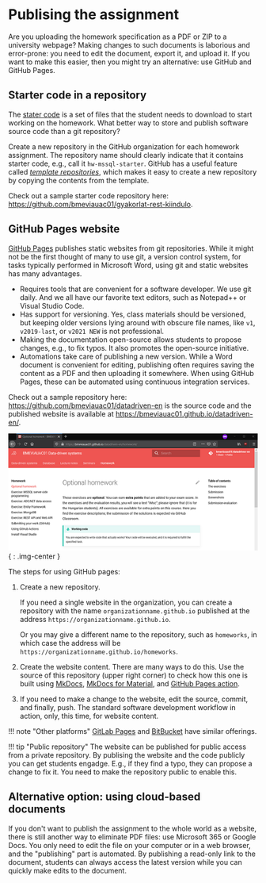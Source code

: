 # Publising the assignment

Are you uploading the homework specification as a PDF or ZIP to a university webpage? Making changes to such documents is laborious and error-prone: you need to edit the document, export it, and upload it. If you want to make this easier, then you might try an alternative: use GitHub and GitHub Pages.

## Starter code in a repository

The [stater code](../prerequisites.md#starter-code) is a set of files that the student needs to download to start working on the homework. What better way to store and publish software source code than a git repository?

Create a new repository in the GitHub organization for each homework assignment. The repository name should clearly indicate that it contains starter code, e.g., call it `hw-mssql-starter`. GitHub has a useful feature called [_template repositories_](https://docs.github.com/en/github/creating-cloning-and-archiving-repositories/creating-a-template-repository), which makes it easy to create a new repository by copying the contents from the template.

Check out a sample starter code repository here: <https://github.com/bmeviauac01/gyakorlat-rest-kiindulo>.

## GitHub Pages website

[GitHub Pages](https://pages.github.com/) publishes static websites from git repositories. While it might not be the first thought of many to use git, a version control system, for tasks typically performed in Microsoft Word, using git and static websites has many advantages.

- Requires tools that are convenient for a software developer. We use git daily. And we all have our favorite text editors, such as Notepad++ or Visual Studio Code.
- Has support for versioning. Yes, class materials should be versioned, but keeping older versions lying around with obscure file names, like `v1`, `v2019-last`, or `v2021 NEW` is not professional.
- Making the documentation open-source allows students to propose changes, e.g., to fix typos. It also promotes the open-source initiative.
- Automations take care of publishing a new version. While a Word document is convenient for editing, publishing often requires saving the content as a PDF and then uploading it somewhere. When using GitHub Pages, these can be automated using continuous integration services.

Check out a sample repository here: <https://github.com/bmeviauac01/datadriven-en> is the source code and the published website is available at <https://bmeviauac01.github.io/datadriven-en/>.

![GitHub Pages course website](img/github-pages-sample-website.png){ : .img-center }

The steps for using GitHub pages:

1. Create a new repository.

    If you need a single website in the organization, you can create a repository with the name `organizationname.github.io` published at the address `https://organizationname.github.io`.

    Or you may give a different name to the repository, such as `homeworks`, in which case the address will be `https://organizationname.github.io/homeworks`.

1. Create the website content. There are many ways to do this. Use the source of this repository (upper right corner) to check how this one is built using [MkDocs](https://www.mkdocs.org/), [MkDocs for Material](https://squidfunk.github.io/mkdocs-material/), and [GitHub Pages action](https://github.com/marketplace/actions/github-pages-action).

1. If you need to make a change to the website, edit the source, commit, and finally, push. The standard software development workflow in action, only, this time, for website content.

!!! note "Other platforms"
    [GitLab Pages](https://docs.gitlab.com/ee/user/project/pages/) and [BitBucket](https://support.atlassian.com/bitbucket-cloud/docs/publishing-a-website-on-bitbucket-cloud/) have similar offerings.

!!! tip "Public repository"
    The website can be published for public access from a private repository. By publising the website and the code publicly you can get students engadge. E.g., if they find a typo, they can propose a change to fix it. You need to make the repository public to enable this.

## Alternative option: using cloud-based documents

If you don't want to publish the assignment to the whole world as a website, there is still another way to eliminate PDF files: use Microsoft 365 or Google Docs. You only need to edit the file on your computer or in a web browser, and the "publishing" part is automated. By publishing a read-only link to the document, students can always access the latest version while you can quickly make edits to the document.
